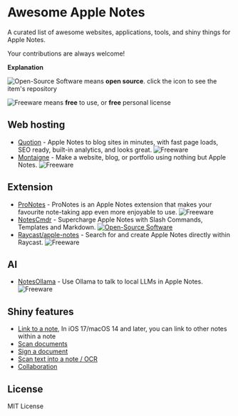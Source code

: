 # Awesome Apple Notes

A curated list of awesome websites, applications, tools, and shiny things for Apple Notes.

Your contributions are always welcome!

**Explanation**

![Open-Source Software][OSS Icon] means **open source**. click the icon to see the item's repository

![Freeware][Freeware Icon] means **free** to use, or **free** personal license

## Web hosting

- [Quotion](https://quotion.co/) - Apple Notes to blog sites in minutes, with fast page loads, SEO ready, built-in analytics, and looks great. ![Freeware][Freeware Icon]
- [Montaigne](https://montaigne.io/) - Make a website, blog, or portfolio using nothing but Apple Notes. ![Freeware][Freeware Icon]

## Extension

- [ProNotes](https://www.pronotes.app) - ProNotes is an Apple Notes extension that makes your favourite note-taking app even more enjoyable to use. ![Freeware][Freeware Icon]
- [NotesCmdr](https://smallest.app/notescmdr/) - Supercharge Apple Notes with Slash Commands, Templates and Markdown. [![Open-Source Software][OSS Icon]](https://github.com/andersrex/notesollama)
- [Raycast/apple-notes](https://www.raycast.com/raycast/apple-notes) - Search for and create Apple Notes directly within Raycast. ![Freeware][Freeware Icon]

## AI

- [NotesOllama](https://smallest.app/notesollama/) - Use Ollama to talk to local LLMs in Apple Notes. ![Freeware][Freeware Icon]

## Shiny features

- [Link to a note](https://support.apple.com/en-us/118442#:~:text=to%20your%20notes.-,Link%20to%20a%20note,-In%20iOS%2017), In iOS 17/macOS 14 and later, you can link to other notes within a note
- [Scan documents](https://support.apple.com/en-us/108963#:~:text=iPhone%20or%20iPad.-,Scan%20a%20document,-Open%20Notes%20and)
- [Sign a document](https://support.apple.com/en-us/108963#:~:text=your%20Mac.-,Sign%20a%20document,-Open%20Notes%2C%20then)
- [Scan text into a note / OCR](https://support.apple.com/guide/iphone/scan-text-and-documents-iph653f28965/ios)
- [Collaboration](https://support.apple.com/guide/iphone/share-and-collaborate-iphe4d04f674/ios)

[OSS Icon]: https://jaywcjlove.github.io/sb/ico/min-oss.svg "Open Source Software"
[Freeware Icon]: https://jaywcjlove.github.io/sb/ico/min-free.svg "Freeware"

## License

MIT License
